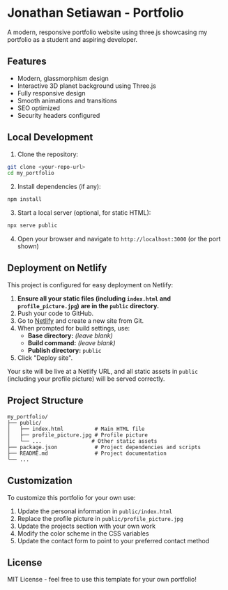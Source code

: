 # Jonathan Setiawan - Portfolio

A modern, responsive portfolio website using three.js showcasing my portfolio as a student and aspiring developer.

## Features

- Modern, glassmorphism design
- Interactive 3D planet background using Three.js
- Fully responsive design
- Smooth animations and transitions
- SEO optimized
- Security headers configured

## Local Development

1. Clone the repository:
```bash
git clone <your-repo-url>
cd my_portfolio
```

2. Install dependencies (if any):
```bash
npm install
```

3. Start a local server (optional, for static HTML):
```bash
npx serve public
```

4. Open your browser and navigate to `http://localhost:3000` (or the port shown)

## Deployment on Netlify

This project is configured for easy deployment on Netlify:

1. **Ensure all your static files (including `index.html` and `profile_picture.jpg`) are in the `public` directory.**
2. Push your code to GitHub.
3. Go to [Netlify](https://app.netlify.com/) and create a new site from Git.
4. When prompted for build settings, use:
   - **Base directory:** *(leave blank)*
   - **Build command:** *(leave blank)*
   - **Publish directory:** `public`
5. Click "Deploy site".

Your site will be live at a Netlify URL, and all static assets in `public` (including your profile picture) will be served correctly.

## Project Structure

```
my_portfolio/
├── public/
│   ├── index.html          # Main HTML file
│   ├── profile_picture.jpg # Profile picture
│   └── ...                # Other static assets
├── package.json            # Project dependencies and scripts
├── README.md               # Project documentation
└── ...
```

## Customization

To customize this portfolio for your own use:

1. Update the personal information in `public/index.html`
2. Replace the profile picture in `public/profile_picture.jpg`
3. Update the projects section with your own work
4. Modify the color scheme in the CSS variables
5. Update the contact form to point to your preferred contact method

## License

MIT License - feel free to use this template for your own portfolio! 